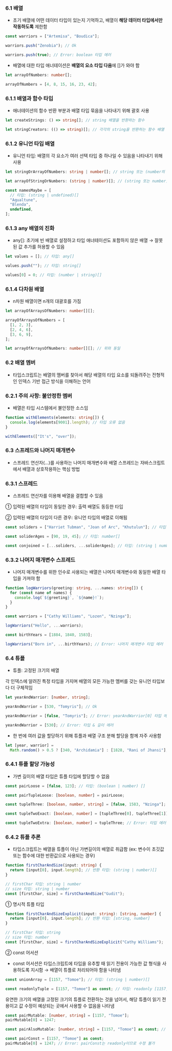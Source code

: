 ### 6.1 배열

- 초기 배열에 어떤 데이터 타입이 있는지 기억하고, 배열이 **해당 데이터 타입에서만 작동하도록** 제한함

```typescript
const warriors = ["Artemisa", "Boudica"];

warriors.push("Zenobia"); // Ok

warriors.push(true); // Error: boolean 타입 에러
```

- 배열에 대한 타입 애너테이션은 **배열의 요소 타입 다음**에 []가 와야 함

```typescript
let arrayOfNumbers: number[];

arrayOfNumbers = [4, 8, 15, 16, 23, 42];
```

### 6.1.1 배열과 함수 타입

- 애너테이션의 함수 반환 부분과 배열 타입 묶음을 나타내기 위해 괄호 사용

```typescript
let createStrings: () => string[]; // string 배열을 반환하는 함수

let stringCreators: (() => string)[]; // 각각의 string을 반환하는 함수 배열
```

### 6.1.2 유니언 타입 배열

- 유니언 타입: 배열의 각 요소가 여러 선택 타입 중 하나일 수 있음을 나타내기 위해 사용

```typescript
let stringOrArrayOfNumbers: string | number[]; // string 또는 (number의 배열)

let arrayOfStringOrNumbers: (string | number)[]; // (string 또는 number)의 배열
```

```typescript
const namesMaybe = [
  // 타입: (string | undefined)[]
  "Aqualtune",
  "Blenda",
  undefined,
];
```

### 6.1.3 any 배열의 진화

- any[]: 초기에 빈 배열로 설정하고 타입 애너테이션도 포함하지 않은 배열 → 잘못된 값 추가를 허용할 수 있음

```typescript
let values = []; // 타입: any[]

values.push(""); // 타입: string[]

values[0] = 0; // 타입: (number | string)[]
```

### 6.1.4 다차원 배열

- n차원 배열이면 n개의 대괄호를 가짐

```typescript
let arrayOfArraysOfNumbers: number[][];

arrayOfArraysOfNumbers = [
  [1, 2, 3],
  [2, 4, 6],
  [3, 6, 9],
];
```

```typescript
let arrayOfArraysOfNumbers: number[][]; // 위와 동일
```

### 6.2 배열 멤버

- 타입스크립트는 배열의 멤버를 찾아서 해당 배열의 타입 요소를 되돌려주는 전형적인 인덱스 기반 접근 방식을 이해하는 언어

### 6.2.1 주의 사항: 불안정한 멤버

- 배열은 타입 시스템에서 불안정한 소스임

```typescript
function withElements(elements: string[]) {
  console.log(elements[9001].length); // 타입 오류 없음
}

withElements(["It's", "over"]);
```

### 6.3 스프레드와 나머지 매개변수

- 스프레드 연산자(...)를 사용하는 나머지 매개변수와 배열 스프레드는 자바스크립트에서 배열과 상호작용하는 핵심 방법

### 6.3.1 스프레드

- 스프레드 연산자를 이용해 배열을 결합할 수 있음

① 입력된 배열의 타입이 동일한 경우: 출력 배열도 동등한 타입

② 입력된 배열의 타입이 다른 경우: 유니언 타입의 배열로 이해됨

```typescript
const soliders = ["Harriet Tubman", "Joan of Arc", "Khutulun"]; // 타입: string[]

const soliderAges = [90, 19, 45]; // 타입: number[]

const conjoined = [...soliders, ...soliderAges]; // 타입: (string | number)[]
```

### 6.3.2 나머지 매개변수 스프레드

- 나머지 매개변수를 위한 인수로 사용되는 배열은 나머지 매개변수와 동일한 배열 타입을 가져야 함

```typescript
function logWarriors(greeting: string, ...names: string[]) {
  for (const name of names) {
    console.log(`${greeting}`, `${name}!`);
  }
}

const warriors = ["Cathy Williams", "Lozen", "Nzinga"];

logWarriors("Hello", ...warriors);

const birthYears = [1884, 1840, 1583];

logWarriors("Born in", ...birthYears); // Error: 나머지 매개변수 타입 에러
```

### 6.4 튜플

- 튜플: 고정된 크기의 배열

각 인덱스에 알려진 특정 타입을 가지며 배열의 모든 가능한 멤버를 갖는 유니언 타입보다 더 구체적임

```typescript
let yearAndWarrior: [number, string];

yearAndWarrior = [530, "Tomyris"]; // Ok

yearAndWarrior = [false, "Tomyris"]; // Error: yearAndWarrior[0] 타입 에러

yearAndWarrior = [530]; // Error: 타입 & 길이 에러
```

- 한 번에 여러 값을 할당하기 위해 튜플과 배열 구조 분해 할당을 함께 자주 사용함

```typescript
let [year, warrior] =
  Math.random() > 0.5 ? [340, "Archidamia"] : [1828, "Rani of Jhansi"];
```

### 6.4.1 튜플 할당 가능성

- 가변 길이의 배열 타입은 튜플 타입에 할당할 수 없음

```typescript
const pairLoose = [false, 123]; // 타입: (boolean | number) []

const pairTupleLoose: [boolean, number] = pairLoose;
```

```typescript
const tupleThree: [boolean, number, string] = [false, 1583, "Nzinga"];

const tupleTwoExact: [boolean, number] = [tupleThree[0], tupleThree[1]]; // Ok

const tupleTwoExtra: [boolean, number] = tupleThree; // Error: 타입 에러
```

### 6.4.2 튜플 추론

- 타입스크립트는 배열을 튜플이 아닌 가변길이의 배열로 취급함 (ex: 변수이 초깃값 또는 함수에 대한 반환값으로 사용되는 경우)

```typescript
function firstCharAndSize(input: string) {
  return [input[0], input.length]; // 반환 타입: (string | number)[]
}

// firstChar 타입: string | number
// size 타입: string | number
const [firstChar, size] = firstCharAndSize("Gudit");
```

① 명시적 튜플 타입

```typescript
function firstCharAndSizeExplicit(input: string): [string, number] {
  return [input[0], input.length]; // 반환 타입: [string, number]
}

// firstChar 타입: string
// size 타입: number
const [firstChar, size] = firstCharAndSizeExplicit("Cathy Williams");
```

② const 어서션

- const 어서션은 타입스크립트에 타입을 유추할 때 읽기 전용이 가능한 값 형식을 사용하도록 지시함 → 배열이 튜플로 처리되어야 함을 나타냄

```typescript
const unionArray = [1157, "Tomoe"]; // 타입: (string | number)[]

const readonlyTuple = [1157, "Tomoe"] as const; // 타입: readonly [1157, "Tomoe"]
```

유연한 크기의 배열을 고정된 크기의 튜플로 전환하는 것을 넘어서, 해당 튜플이 읽기 전용이고 값 수정이 예상되는 곳에서 사용할 수 없음을 나타냄

```typescript
const pairMutable: [number, string] = [1157, "Tomoe"];
pairMutable[0] = 1247;

const pairAlsoMutable: [number, string] = [1157, "Tomoe"] as const; // Error : 수정가능한 튜플에는 as const 할당 불가

const pairConst = [1157, "Tomoe"] as const;
pairMutable[0] = 1247; // Error: pairConst는 readonly이므로 수정 불가
```
